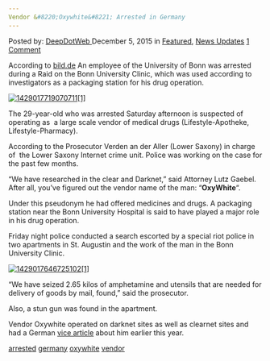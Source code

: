 ```yaml
---
Vendor &#8220;Oxywhite&#8221; Arrested in Germany
---
```

<article class="post-listing post-12476 post type-post status-publish format-standard has-post-thumbnail hentry  tag-germany tag-oxywhite tag-vendor">
<div class="post-inner">
<span>Posted by: <a href="https://www.deepdotweb.com/author/admin/" title="">DeepDotWeb </a></span>
<span>December 5, 2015</span>
<span>in <a href="https://www.deepdotweb.com/category/deepdot-news/" rel="category tag">Featured</a>, <a href="https://www.deepdotweb.com/category/news-updates/" rel="category tag">News Updates</a></span>
<span><a href="https://www.deepdotweb.com/2015/12/05/vendor-oxywhite-arrested-in-germany/#comments">1 Comment</a></span>


<p>According to <a href="http://www.bild.de/regional/koeln/razzia/razzia-wegen-medikamenten-handel-43680952.bild.html">bild.de</a> An employee of the University of Bonn was arrested during a Raid on the Bonn University Clinic, which was used according to investigators as a packaging station for his drug operation.</p>
<p><a href="/imgs/2015/12/14290177190707111.png"><img class="aligncenter size-full wp-image-12477" src="/imgs/2015/12/14290177190707111.png" alt="1429017719070711[1]" width="1021" height="612" srcset="/imgs/2015/12/14290177190707111.png 1021w, /imgs/2015/12/14290177190707111-300x180.png 300w" sizes="(max-width: 1021px) 100vw, 1021px"/></a></p>
<p>The 29-year-old who was arrested Saturday afternoon is suspected of operating as  a large scale vendor of medical drugs (Lifestyle-Apotheke, Lifestyle-Pharmacy).</p>
<p>According to the Prosecutor Verden an der Aller (Lower Saxony) in charge of  the Lower Saxony Internet crime unit. Police was working on the case for the past few months.</p>
<p>&#8220;We have researched in the clear and Darknet,&#8221; said Attorney Lutz Gaebel. After all, you&#8217;ve figured out the vendor name of the man: &#8220;<strong>OxyWhite</strong>&#8220;.</p>
<p>Under this pseudonym he had offered medicines and drugs. A packaging station near the Bonn University Hospital is said to have played a major role in his drug operation.</p>
<p>Friday night police conducted a search escorted by a special riot police in two apartments in St. Augustin and the work of the man in the Bonn University Clinic.</p>
<p><a href="/imgs/2015/12/14290176467251021.jpg"><img class="aligncenter size-full wp-image-12478" src="/imgs/2015/12/14290176467251021.jpg" alt="1429017646725102[1]" width="822" height="613" srcset="/imgs/2015/12/14290176467251021.jpg 822w, /imgs/2015/12/14290176467251021-300x224.jpg 300w" sizes="(max-width: 822px) 100vw, 822px"/></a></p>
<p>&#8220;We have seized 2.65 kilos of amphetamine and utensils that are needed for delivery of goods by mail, found,&#8221; said the prosecutor.</p>
<p>Also, a stun gun was found in the apartment.</p>
<p>Vendor Oxywhite operated on darknet sites as well as clearnet sites and had a German <a href="http://motherboard.vice.com/de/read/die-graueste-zone-des-deepwebs--einblick-in-den-darknet-medikamenten-handel-389">vice article</a> about him earlier this year.</p>
</div>
<a href="https://www.deepdotweb.com/tag/arrested/" rel="tag">arrested</a> <a href="https://www.deepdotweb.com/tag/germany/" rel="tag">germany</a> <a href="https://www.deepdotweb.com/tag/oxywhite/" rel="tag">oxywhite</a> <a href="https://www.deepdotweb.com/tag/vendor/" rel="tag">vendor</a></span> <span style="display:none" class="updated">2015-12-05